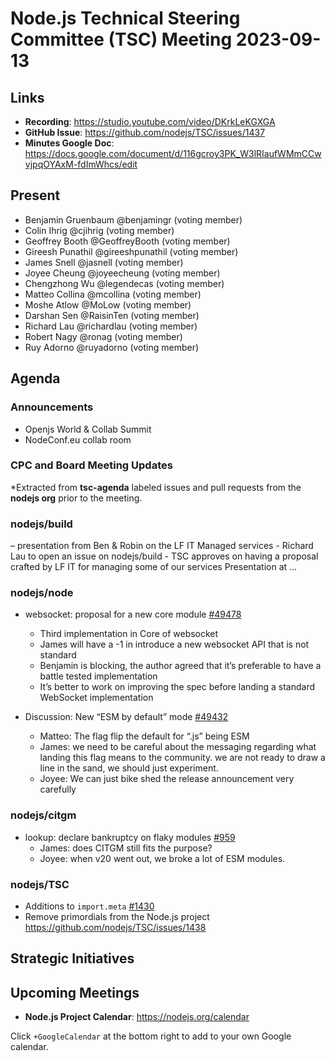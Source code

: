 # Node.js Technical Steering Committee (TSC) Meeting 2023-09-13

## Links

* **Recording**:  <https://studio.youtube.com/video/DKrkLeKGXGA>
* **GitHub Issue**: <https://github.com/nodejs/TSC/issues/1437>
* **Minutes Google Doc**: <https://docs.google.com/document/d/116gcroy3PK_W3lRIaufWMmCCwvjpqOYAxM-fdImWhcs/edit>

## Present

* Benjamin Gruenbaum @benjamingr (voting member)
* Colin Ihrig @cjihrig (voting member)
* Geoffrey Booth @GeoffreyBooth (voting member)
* Gireesh Punathil @gireeshpunathil (voting member)
* James Snell @jasnell (voting member)
* Joyee Cheung @joyeecheung (voting member)
* Chengzhong Wu @legendecas (voting member)
* Matteo Collina @mcollina (voting member)
* Moshe Atlow @MoLow (voting member)
* Darshan Sen @RaisinTen (voting member)
* Richard Lau @richardlau (voting member)
* Robert Nagy @ronag (voting member)
* Ruy Adorno @ruyadorno (voting member)

## Agenda

### Announcements

* Openjs World & Collab Summit
* NodeConf.eu collab room

### CPC and Board Meeting Updates

\*Extracted from **tsc-agenda** labeled issues and pull requests from the **nodejs org** prior to the meeting.

### nodejs/build

– presentation from Ben & Robin on the LF IT Managed services
\- Richard Lau to open an issue on nodejs/build
\- TSC approves on having a proposal crafted by LF IT for managing some of our services
Presentation at …

### nodejs/node

* websocket: proposal for a new core module [#49478](https://github.com/nodejs/node/pull/49478)
  * Third implementation in Core of websocket
  * James will have a -1 in introduce a new websocket API that is not standard
  * Benjamin is blocking, the author agreed that it’s preferable to have a battle tested implementation
  * It’s better to work on improving the spec before landing a standard WebSocket implementation

* Discussion: New “ESM by default” mode [#49432](https://github.com/nodejs/node/issues/49432)
  * Matteo: The flag flip the default for “.js” being ESM
  * James: we need to be careful about the messaging regarding what landing this flag means to the community. we are not ready to draw a line in the sand, we should just experiment.
  * Joyee: We can just bike shed the release announcement very carefully

### nodejs/citgm

* lookup: declare bankruptcy on flaky modules [#959](https://github.com/nodejs/citgm/pull/959)
  * James: does CITGM still fits the purpose?
  * Joyee: when v20 went out, we broke a lot of ESM modules.

### nodejs/TSC

* Additions to `import.meta` [#1430](https://github.com/nodejs/TSC/issues/1430)
* Remove primordials from the Node.js project <https://github.com/nodejs/TSC/issues/1438>

## Strategic Initiatives

## Upcoming Meetings

* **Node.js Project Calendar**: <https://nodejs.org/calendar>

Click `+GoogleCalendar` at the bottom right to add to your own Google calendar.
